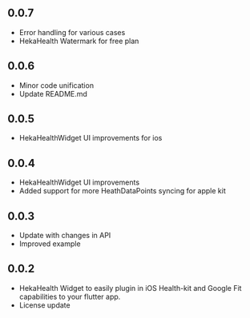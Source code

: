 ## 0.0.7

- Error handling for various cases
- HekaHealth Watermark for free plan

## 0.0.6

-   Minor code unification
-   Update README.md

## 0.0.5

-   HekaHealthWidget UI improvements for ios

## 0.0.4

-   HekaHealthWidget UI improvements
-   Added support for more HeathDataPoints syncing for apple kit

## 0.0.3

-   Update with changes in API
-   Improved example

## 0.0.2

-   HekaHealth Widget to easily plugin in iOS Health-kit and Google Fit capabilities to your flutter app.
-   License update
